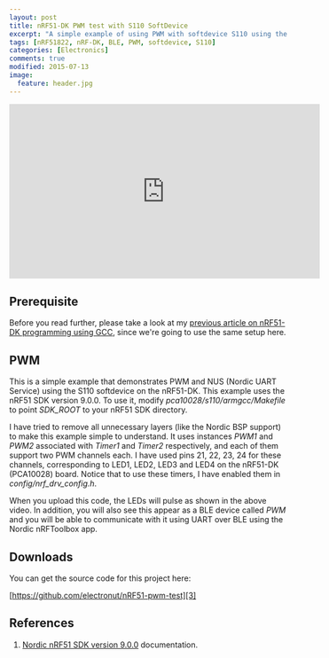 ```yaml
---
layout: post
title: nRF51-DK PWM test with S110 SoftDevice
excerpt: "A simple example of using PWM with softdevice S110 using the Nordic nRF51-DK."
tags: [nRF51822, nRF-DK, BLE, PWM, softdevice, S110]
categories: [Electronics]
comments: true
modified: 2015-07-13
image:
  feature: header.jpg
---
```


<iframe width="560" height="315" src="https://www.youtube.com/embed/Bqsg9e259pM" frameborder="0" allowfullscreen></iframe>

## Prerequisite

Before you read further, please take a look at my [previous article on
nRF51-DK programming using GCC][1], since we're going to use the same
setup here.

## PWM

This is a simple example that demonstrates PWM and NUS (Nordic UART
Service) using the S110 softdevice on the nRF51-DK. This example uses
the nRF51 SDK version 9.0.0. To use it, modify
*pca10028/s110/armgcc/Makefile* to point *SDK_ROOT* to your nRF51 SDK
directory.

I have tried to remove all unnecessary layers (like the Nordic BSP
support) to make this example simple to understand. It uses instances
*PWM1* and *PWM2* associated with *Timer1* and *Timer2* respectively,
and each of them support two PWM channels each. I have used pins 21,
22, 23, 24 for these channels, corresponding to LED1, LED2, LED3 and
LED4 on the nRF51-DK (PCA10028) board. Notice that to use these timers, I
have enabled them in *config/nrf_drv_config.h*.

When you upload this code, the LEDs will pulse as shown in the above
video. In addition, you will also see this appear as a BLE device
called *PWM* and you will be able to communicate with it using UART
over BLE using the Nordic nRFToolbox app.

## Downloads

You can get the source code for this project here:

[https://github.com/electronut/nRF51-pwm-test][3]

## References

1. [Nordic nRF51 SDK version 9.0.0][2] documentation.

[1]: http://electronut.in/nrf51-adc-test/
[2]: http://infocenter.nordicsemi.com/index.jsp?topic=%2Fcom.nordic.infocenter.sdk51.v9.0.0%2Findex.html
[3]: https://github.com/electronut/nRF51-pwm-test

